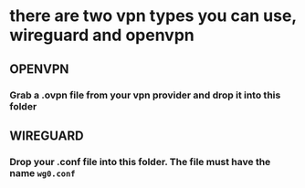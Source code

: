 # there are two vpn types you can use, wireguard and openvpn

## OPENVPN

### Grab a .ovpn file from your vpn provider and drop it into this folder

## WIREGUARD

### Drop your .conf file into this folder. The file must have the name `wg0.conf`
